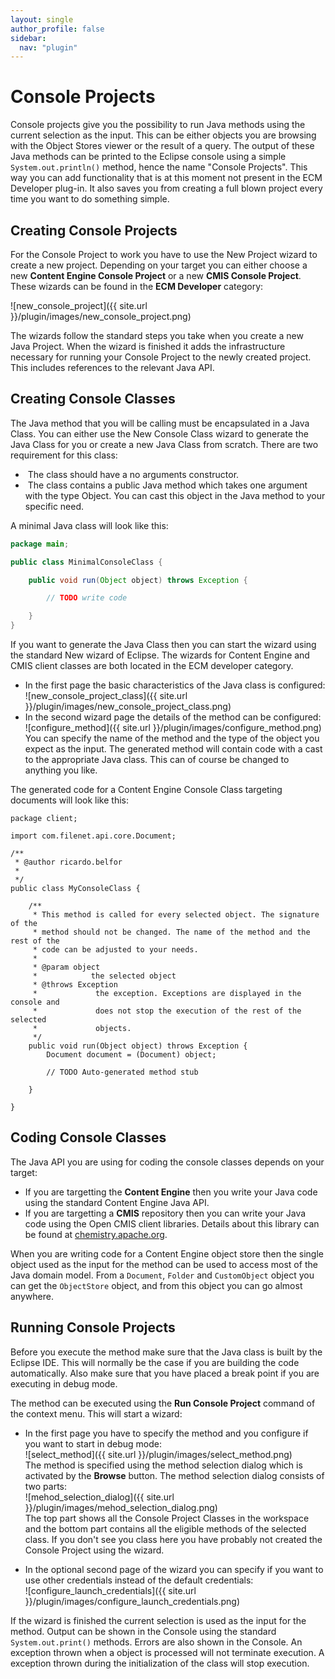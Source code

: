 ```yaml
---
layout: single
author_profile: false
sidebar:
  nav: "plugin"
---
```


# Console Projects

Console projects give you the possibility to run Java methods using the current selection as the input. This can be either objects you are browsing with the Object Stores viewer or the result of a query. The output of these Java methods can be printed to the Eclipse console using a simple `System.out.println()` method, hence the name "Console Projects". This way you can add functionality that is at this moment not present in the ECM Developer plug-in. It also saves you from creating a full blown project every time you want to do something simple.

## Creating Console Projects
For the Console Project to work you have to use the New Project wizard to create a new project. Depending on your target you can either choose a new __Content Engine Console Project__ or a new __CMIS Console Project__. These wizards can be found in the __ECM Developer__ category:

![new_console_project]({{ site.url }}/plugin/images/new_console_project.png)

The wizards follow the standard steps you take when you create a new Java Project. When the wizard is finished it adds the infrastructure necessary for running your Console Project to the newly created project. This includes references to the relevant Java API.

## Creating Console Classes
The Java method that you will be calling must be encapsulated in a Java Class. You can either use the New Console Class wizard to generate the Java Class for you or create a new Java Class from scratch. There are two requirement for this class:

*  The class should have a no arguments constructor.
*  The class contains a public Java method which takes one argument with the type Object. You can cast this object in the Java method to your specific need.

A minimal Java class will look like this:

```java
package main;

public class MinimalConsoleClass {

	public void run(Object object) throws Exception {

		// TODO write code

	}
}
```

If you want to generate the Java Class then you can start the wizard using the standard New wizard of Eclipse. The wizards for Content Engine and CMIS client classes are both located in the ECM developer category.

* In the first page the basic characteristics of the Java class is configured:<br>
![new_console_project_class]({{ site.url }}/plugin/images/new_console_project_class.png)
* In the second wizard page the details of the method can be configured:
![configure_method]({{ site.url }}/plugin/images/configure_method.png)<br>
You can specify the name of the method and the type of the object you expect as the input. The generated method will contain code with a cast to the appropriate Java class. This can of course be changed to anything you like.

The generated code for a Content Engine Console Class targeting documents will look like this:

```
package client;

import com.filenet.api.core.Document;

/**
 * @author ricardo.belfor
 *
 */
public class MyConsoleClass {

	/**
	 * This method is called for every selected object. The signature of the
	 * method should not be changed. The name of the method and the rest of the
	 * code can be adjusted to your needs.
	 *
	 * @param object
	 *            the selected object
	 * @throws Exception
	 *             the exception. Exceptions are displayed in the console and
	 *             does not stop the execution of the rest of the selected
	 *             objects.
	 */
	public void run(Object object) throws Exception {
		Document document = (Document) object;

		// TODO Auto-generated method stub

	}

}
```

## Coding Console Classes

The Java API you are using for coding the console classes depends on your target:

* If you are targetting the __Content Engine__ then you write your Java code using the standard Content Engine Java API.
* If you are targetting a __CMIS__ repository then you can write your Java code using the Open CMIS client libraries. Details about this library can be found at <a title="chemistry.apache.org" href="http://chemistry.apache.org">chemistry.apache.org</a>.


When you are writing code for a Content Engine object store then the single object used as the input for the method can be used to access most of the Java domain model. From a `Document`, `Folder` and `CustomObject` object you can get the `ObjectStore` object, and from this object you can go almost anywhere.

## Running Console Projects

Before you execute the method make sure that the Java class is built by the Eclipse IDE. This will normally be the case if you are building the code automatically. Also make sure that you have placed a break point if you are executing in debug mode.

The method can be executed using the __Run Console Project__ command of the context menu. This will start a wizard:

* In the first page you have to specify the method and you configure if you want to start in debug mode:<br>
![select_method]({{ site.url }}/plugin/images/select_method.png)<br>
The method is specified using the method selection dialog which is activated by the __Browse__ button. The method selection dialog consists of two parts:<br>
![mehod_selection_dialog]({{ site.url }}/plugin/images/mehod_selection_dialog.png)<br>
The top part shows all the Console Project Classes in the workspace and the bottom part contains all the eligible methods of the selected class. If you don't see you class here you have probably not created the Console Project using the wizard.

* In the optional second page of the wizard you can specify if you want to use other credentials instead of the default credentials:<br>
![configure_launch_credentials]({{ site.url }}/plugin/images/configure_launch_credentials.png)

If the wizard is finished the current selection is used as the input for the method. Output can be shown in the Console using the standard `System.out.print()` methods. Errors are also shown in the Console. An exception thrown when a object is processed will not terminate execution. A exception thrown during the initialization of the class will stop execution.
